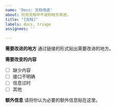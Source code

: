 ```yaml
---
name: 'Docs: 文档改进'
about: 针对文档中不足的地方改进。
title: "[文档]"
labels: docs, triage
assignees: ''

---
```


**需要改进的地方**
通过链接的形式贴出需要改进的地方。

**需要改变的内容**
- [ ] 缺少内容
- [ ] 接口不明确
- [ ] 信息过时
- [ ] 其他

**额外信息**
请将你认为必要的额外信息贴在这里。
